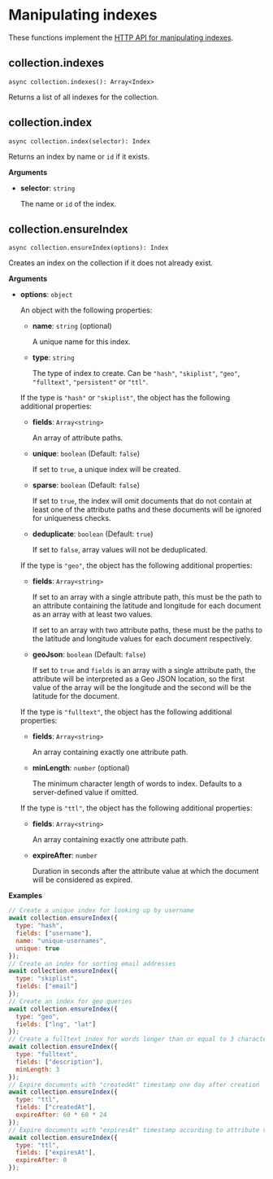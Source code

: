 # Manipulating indexes

These functions implement the
[HTTP API for manipulating indexes](https://www.arangodb.com/docs/stable/http/indexes.html).

## collection.indexes

`async collection.indexes(): Array<Index>`

Returns a list of all indexes for the collection.

## collection.index

`async collection.index(selector): Index`

Returns an index by name or `id` if it exists.

**Arguments**

- **selector**: `string`

  The name or `id` of the index.

## collection.ensureIndex

`async collection.ensureIndex(options): Index`

Creates an index on the collection if it does not already exist.

**Arguments**

- **options**: `object`

  An object with the following properties:

  - **name**: `string` (optional)

    A unique name for this index.

  - **type**: `string`

    The type of index to create.
    Can be `"hash"`, `"skiplist"`, `"geo"`, `"fulltext"`, `"persistent"`
    or `"ttl"`.

  If the type is `"hash"` or `"skiplist"`, the object has the following additional properties:

  - **fields**: `Array<string>`

    An array of attribute paths.

  - **unique**: `boolean` (Default: `false`)

    If set to `true`, a unique index will be created.

  - **sparse**: `boolean` (Default: `false`)

    If set to `true`, the index will omit documents that do not contain at
    least one of the attribute paths and these documents will be ignored for
    uniqueness checks.

  - **deduplicate**: `boolean` (Default: `true`)

    If set to `false`, array values will not be deduplicated.

  If the type is `"geo"`, the object has the following additional properties:

  - **fields**: `Array<string>`

    If set to an array with a single attribute path, this must be the path
    to an attribute containing the latitude and longitude for each document
    as an array with at least two values.

    If set to an array with two attribute paths, these must be the paths to
    the latitude and longitude values for each document respectively.

  - **geoJson**: `boolean` (Default: `false`)

    If set to `true` and `fields` is an array with a single attribute path,
    the attribute will be interpreted as a Geo JSON location, so the first
    value of the array will be the longitude and the second will be the
    latitude for the document.

  If the type is `"fulltext"`, the object has the following additional properties:

  - **fields**: `Array<string>`

    An array containing exactly one attribute path.

  - **minLength**: `number` (optional)

    The minimum character length of words to index. Defaults to a
    server-defined value if omitted.

  If the type is `"ttl"`, the object has the following additional properties:

  - **fields**: `Array<string>`

    An array containing exactly one attribute path.

  - **expireAfter**: `number`

    Duration in seconds after the attribute value at which the document will
    be considered as expired.

**Examples**

```js
// Create a unique index for looking up by username
await collection.ensureIndex({
  type: "hash",
  fields: ["username"],
  name: "unique-usernames",
  unique: true
});
// Create an index for sorting email addresses
await collection.ensureIndex({
  type: "skiplist",
  fields: ["email"]
});
// Create an index for geo queries
await collection.ensureIndex({
  type: "geo",
  fields: ["lng", "lat"]
});
// Create a fulltext index for words longer than or equal to 3 characters
await collection.ensureIndex({
  type: "fulltext",
  fields: ["description"],
  minLength: 3
});
// Expire documents with "createdAt" timestamp one day after creation
await collection.ensureIndex({
  type: "ttl",
  fields: ["createdAt"],
  expireAfter: 60 * 60 * 24
});
// Expire documents with "expiresAt" timestamp according to attribute value
await collection.ensureIndex({
  type: "ttl",
  fields: ["expiresAt"],
  expireAfter: 0
});
```
